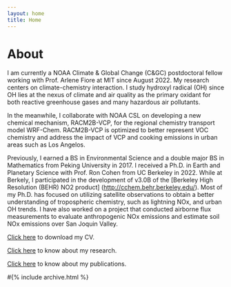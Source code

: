 ```yaml
---
layout: home
title: Home
---
```


# About

I am currently a NOAA Climate & Global Change (C&GC) postdoctoral fellow working with Prof. Arlene Fiore at MIT since August 2022. My research centers on climate-chemistry interaction. I study hydroxyl radical (OH) since OH lies at the nexus of climate and air quality as the primary oxidant for both reactive greenhouse gases and many hazardous air pollutants.

In the meanwhile, I collaborate with NOAA CSL on developing a new chemical mechanism, RACM2B-VCP, for the regional chemistry transport model WRF-Chem. RACM2B-VCP is optimized to better represent VOC chemistry and address the impact of VCP and cooking emissions in urban areas such as Los Angelos. 

Previously, I earned a BS in Environmental Science and a double major BS in Mathematics from Peking University in 2017. I received a Ph.D. in Earth and Planetary Science with Prof. Ron Cohen from UC Berkeley in 2022. While at Berkely, I participated in the development of v3.0B of the [Berkeley High Resolution (BEHR) NO2 product] (http://cchem.behr.berkeley.edu/). Most of my Ph.D. has focused on utilizing satellite observations to obtain a better understanding of tropospheric chemistry, such as lightning NOx, and urban OH trends. I have also worked on a project that conducted airborne flux measurements to evaluate anthropogenic NOx emissions and estimate soil NOx emissions over San Joquin Valley.

[Click here](/cv.pdf) to download my CV.

[Click here](/research) to know about my research.

[Click here](/publication) to know about my publications.


#{% include archive.html %}

